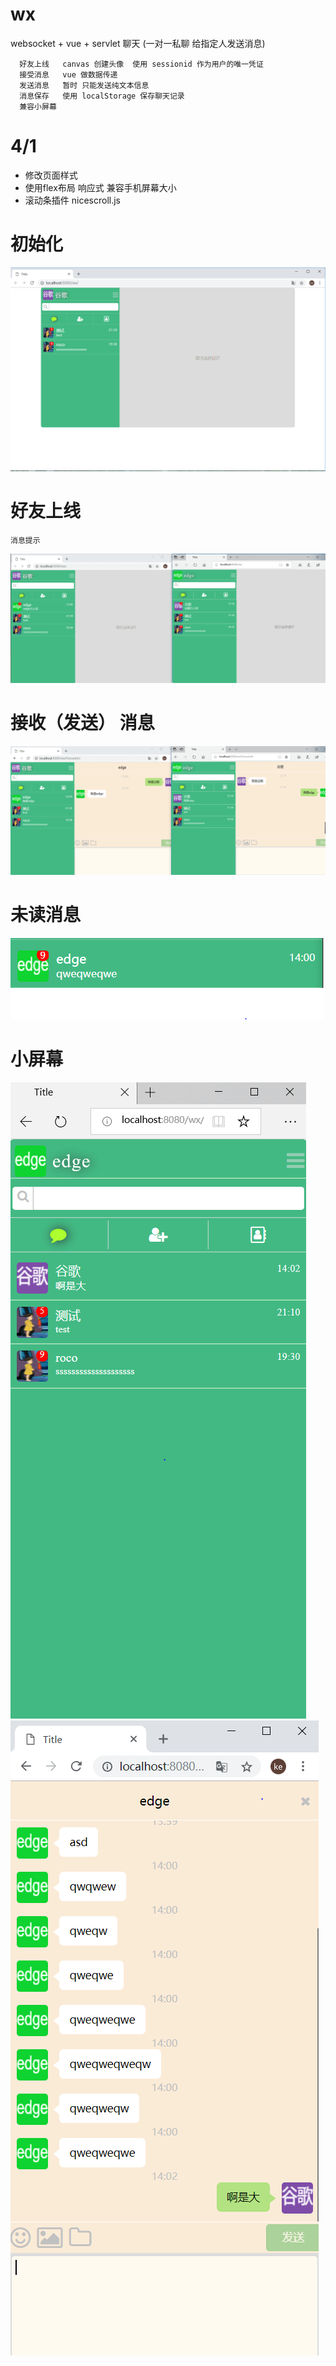 # wx
websocket + vue + servlet 聊天 (一对一私聊 给指定人发送消息)
   
   
      好友上线   canvas 创建头像  使用 sessionid 作为用户的唯一凭证  
      接受消息   vue 做数据传递  
      发送消息   暂时 只能发送纯文本信息   
      消息保存   使用 localStorage 保存聊天记录  
      兼容小屏幕   

# 4/1
  * 修改页面样式   
  * 使用flex布局 响应式 兼容手机屏幕大小
  * 滚动条插件 nicescroll.js
# 初始化
![image](https://github.com/5865353/wx/blob/master/tinified/01.PNG)      

# 好友上线 
    消息提示  
![image](https://github.com/5865353/wx/blob/master/tinified/02.PNG)
# 接收（发送） 消息
![image](https://github.com/5865353/wx/blob/master/tinified/03.PNG)
# 未读消息
![image](https://github.com/5865353/wx/blob/master/tinified/04.PNG)
# 小屏幕 
![image](https://github.com/5865353/wx/blob/master/tinified/06.PNG)  
![image](https://github.com/5865353/wx/blob/master/tinified/05.PNG)
